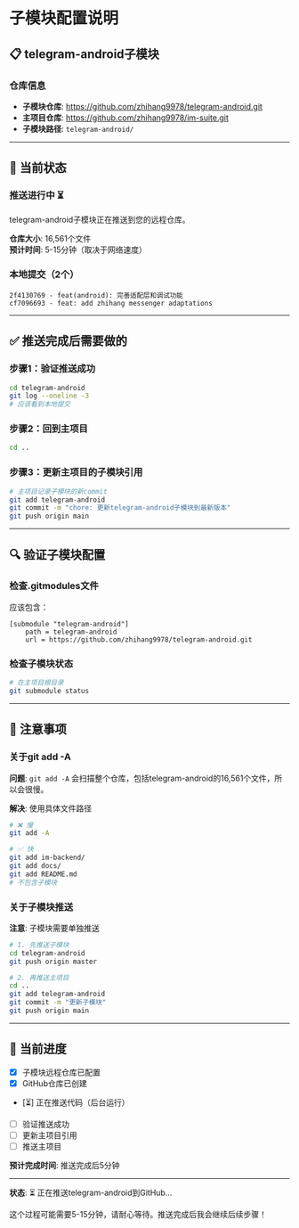 # 子模块配置说明

## 📋 telegram-android子模块

### 仓库信息
- **子模块仓库**: https://github.com/zhihang9978/telegram-android.git
- **主项目仓库**: https://github.com/zhihang9978/im-suite.git
- **子模块路径**: `telegram-android/`

---

## 🔄 当前状态

### 推送进行中 ⏳

telegram-android子模块正在推送到您的远程仓库。

**仓库大小**: 16,561个文件  
**预计时间**: 5-15分钟（取决于网络速度）

### 本地提交（2个）
```
2f4130769 - feat(android): 完善适配层和调试功能
cf7096693 - feat: add zhihang messenger adaptations
```

---

## ✅ 推送完成后需要做的

### 步骤1：验证推送成功
```bash
cd telegram-android
git log --oneline -3
# 应该看到本地提交
```

### 步骤2：回到主项目
```bash
cd ..
```

### 步骤3：更新主项目的子模块引用
```bash
# 主项目记录子模块的新commit
git add telegram-android
git commit -m "chore: 更新telegram-android子模块到最新版本"
git push origin main
```

---

## 🔍 验证子模块配置

### 检查.gitmodules文件
应该包含：
```
[submodule "telegram-android"]
    path = telegram-android
    url = https://github.com/zhihang9978/telegram-android.git
```

### 检查子模块状态
```bash
# 在主项目根目录
git submodule status
```

---

## 📝 注意事项

### 关于git add -A

**问题**: `git add -A` 会扫描整个仓库，包括telegram-android的16,561个文件，所以会很慢。

**解决**: 使用具体文件路径
```bash
# ❌ 慢
git add -A

# ✅ 快
git add im-backend/
git add docs/
git add README.md
# 不包含子模块
```

### 关于子模块推送

**注意**: 子模块需要单独推送
```bash
# 1. 先推送子模块
cd telegram-android
git push origin master

# 2. 再推送主项目
cd ..
git add telegram-android
git commit -m "更新子模块"
git push origin main
```

---

## 🎯 当前进度

- [x] 子模块远程仓库已配置
- [x] GitHub仓库已创建
- [⏳] 正在推送代码（后台运行）
- [ ] 验证推送成功
- [ ] 更新主项目引用
- [ ] 推送主项目

**预计完成时间**: 推送完成后5分钟

---

**状态**: ⏳ 正在推送telegram-android到GitHub...

这个过程可能需要5-15分钟，请耐心等待。推送完成后我会继续后续步骤！


